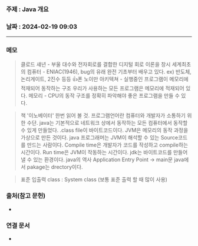 ### 주제 : Java 개요

### 날짜 : 2024-02-19 09:03
----
### 메모
> 클로드 섀년 - 부울 대수와 전자회로를 결합한 디지털 회로 이론을 창시
> 세계최초의 컴퓨터 - ENIAC(1946), bug의 유래
> 완전 기초부터 배우고 있다. ex) 반도체, 논리게이트, 2진수 등등
> 👍폰 노이만 아키텍쳐 - 실행중인 프로그램이 메모리에 적재되어 동작하는 구조
> 우리가 사용하는 모든 프로그램은 메모리에 적재되어 있다.
> 메모리 - CPU의 동작 구조를 정확히 파악해야 좋은 프로그램을 만들 수 있다.

> 책 '이노베이터' 한번 읽어 볼 것.
> 프로그램언어란 컴퓨터와 개발자가 소통하기 위한 수단.
> java는 기본적으로 네트워크 상에서 동작하는 모든 컴퓨터에서 동작할 수 있게 만들었다.
> .class file이 바이트코드이다.
> JVM은 메모리의 동작 과정을 가상으로 만든 것이다.
> java 프로그래머는 JVM이 해석할 수 있는 Source코드를 만드는 사람이다.
> Compile time은 개발자가 코드를 작성하고 compile하는 시간이다.
> Run time은 JVM이 작동하는 시간이다.
> jdk는 바이트코드를 만들어 낼 수 있는 환경이다.
> java의 역사
> Application Entry Point -> main문
> java에서 pakage는 drectory이다.

> 표준 입출력 class : System class (보통 표준 출력 할 때 많이 사용)
> 

### 출처(참고 문헌)
-

### 연결 문서
-
